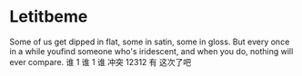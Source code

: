 # Letitbeme

Some of us get dipped in flat, some in satin, some in gloss. But every once in a while youfind someone who's iridescent, and when you do, nothing will ever compare.
谁 1 谁 1 谁
冲突 12312 有
这次了吧
